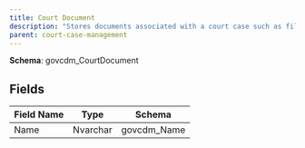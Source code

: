 ```yaml
---
title: Court Document
description: "Stores documents associated with a court case such as filings, orders, and evidence exhibits."
parent: court-case-management
---
```


**Schema**: govcdm_CourtDocument

## Fields

| Field Name | Type     | Schema      |
|------------|----------|-------------|
| Name       | Nvarchar | govcdm_Name |
